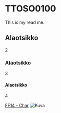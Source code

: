 # TTOSO0100

This is my read me.
## Alaotsikko
2
### Alaotsikko
3
#### Alaotsikko
4

[FF14 - Char](http://eu.finalfantasyxiv.com/lodestone/character/13640776/)
![Kuva](http://cdn2.ubergizmo.com/wp-content/uploads/2013/09/ff14-unban.jpg)
